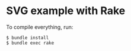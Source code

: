 SVG example with Rake
=====================

To compile everything, run:

    $ bundle install
    $ bundle exec rake
